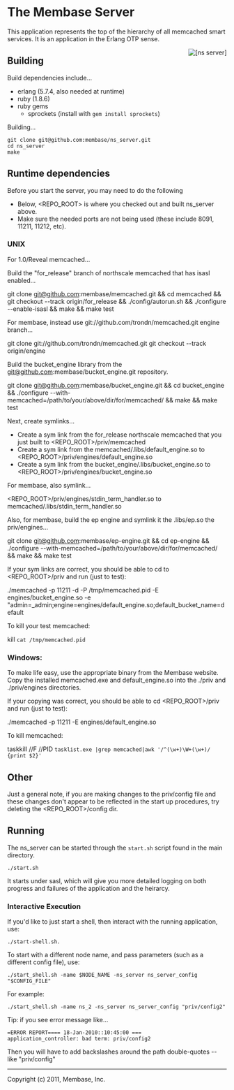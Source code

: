 # The Membase Server

This application represents the top of the hierarchy of all memcached
smart services.  It is an application in the Erlang OTP sense.

<div>
    <img src="https://github.com/membase/ns_server/raw/master/doc/images/ns_server.png"
         alt="[ns server]" style="float: right"/>
</div>

## Building

Build dependencies include...

* erlang (5.7.4, also needed at runtime)
* ruby (1.8.6)
* ruby gems
    * sprockets (install with `gem install sprockets`)

Building...

    git clone git@github.com:membase/ns_server.git
    cd ns_server
    make

## Runtime dependencies

Before you start the server, you may need to do the following
  * Below, <REPO_ROOT> is where you checked out and built ns_server above.
  * Make sure the needed ports are not being used (these include
    8091, 11211, 11212, etc).

### UNIX

For 1.0/Reveal memcached...

Build the "for_release" branch of northscale memcached that
has isasl enabled...

  git clone git@github.com:membase/memcached.git &&
  cd memcached &&
  git checkout --track origin/for_release &&
  ./config/autorun.sh &&
  ./configure --enable-isasl &&
  make &&
  make test

For membase, instead use git://github.com/trondn/memcached.git
engine branch...

  git clone git://github.com/trondn/memcached.git
  git checkout --track origin/engine

Build the bucket_engine library from the
git@github.com:membase/bucket_engine.git repository.

  git clone git@github.com:membase/bucket_engine.git &&
  cd bucket_engine &&
  ./configure --with-memcached=/path/to/your/above/dir/for/memcached/ &&
  make &&
  make test

Next, create symlinks...

 * Create a sym link from the for_release northscale memcached
   that you just built to <REPO_ROOT>/priv/memcached
 * Create a sym link from the memcached/.libs/default_engine.so to
   <REPO_ROOT>/priv/engines/default_engine.so
 * Create a sym link from the bucket_engine/.libs/bucket_engine.so to
   <REPO_ROOT>/priv/engines/bucket_engine.so

For membase, also symlink...

  <REPO_ROOT>/priv/engines/stdin_term_handler.so to memcached/.libs/stdin_term_handler.so

Also, for membase, build the ep engine and symlink it the .libs/ep.so the priv/engines...

  git clone git@github.com:membase/ep-engine.git &&
  cd ep-engine &&
  ./configure --with-memcached=/path/to/your/above/dir/for/memcached/ &&
  make &&
  make test

If your sym links are correct, you should be able to cd
to <REPO_ROOT>/priv and run (just to test):

  ./memcached -p 11211 -d -P /tmp/memcached.pid -E engines/bucket_engine.so -e "admin=_admin;engine=engines/default_engine.so;default_bucket_name=default

To kill your test memcached:

  kill `cat /tmp/memcached.pid`

### Windows:

To make life easy, use the appropriate binary from the Membase
website.  Copy the installed memcached.exe and default_engine.so into
the ./priv and ./priv/engines directories.

If your copying was correct, you should be able to cd <REPO_ROOT>/priv
and run (just to test):

  ./memcached -p 11211 -E engines/default_engine.so

To kill memcached:

  taskkill //F //PID `tasklist.exe |grep memcached|awk '/^(\w+)\W+(\w+)/ {print $2}'`

## Other

Just a general note, if you are making changes to the priv/config file
and these changes don't appear to be reflected in the start up
procedures, try deleting the <REPO_ROOT>/config dir.

## Running

The ns_server can be started through the `start.sh` script found in the
main directory.

    ./start.sh

It starts under sasl, which will give you more detailed logging on
both progress and failures of the application and the heirarcy.

### Interactive Execution

If you'd like to just start a shell, then interact with the running
application, use:

    ./start-shell.sh.

To start with a different node name, and pass parameters (such as a
different config file), use:

    ./start_shell.sh -name $NODE_NAME -ns_server ns_server_config "$CONFIG_FILE"

For example:

    ./start_shell.sh -name ns_2 -ns_server ns_server_config "priv/config2"

Tip: if you see error message like...

    =ERROR REPORT==== 18-Jan-2010::10:45:00 ===
    application_controller: bad term: priv/config2

Then you will have to add backslashes around the path double-quotes --
like \"priv/config\"

* * * * * *
Copyright (c) 2011, Membase, Inc.
